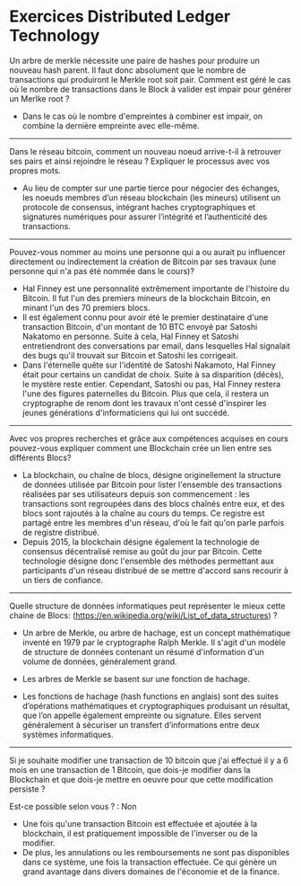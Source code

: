 # Exercices Distributed Ledger Technology

Un arbre de merkle nécessite une paire de hashes pour produire un nouveau hash parent.
Il faut donc absolument que le nombre de transactions qui produiront le Merkle root soit pair.
Comment est géré le cas où le nombre de transactions dans le Block à valider est impair pour générer un Merlke root ?

* Dans le cas où le nombre d'empreintes à combiner est impair, on combine la dernière empreinte avec elle-même.

-----------------

Dans le réseau bitcoin, comment un nouveau noeud arrive-t-il à retrouver ses pairs et ainsi rejoindre le réseau ?
Expliquer le processus avec vos propres mots.

* Au lieu de compter sur une partie tierce pour négocier des échanges, les noeuds membres d’un réseau blockchain (les mineurs) utilisent un protocole de consensus, intégrant haches cryptographiques et signatures numériques pour assurer l’intégrité et l’authenticité des transactions.

-----------------

Pouvez-vous nommer au moins une personne qui a ou aurait pu influencer directement ou indirectement la création de Bitcoin par ses travaux (une personne qui n'a pas été nommée dans le cours)?

* Hal Finney est une personnalité extrêmement importante de l'histoire du Bitcoin.
Il fut l'un des premiers mineurs de la blockchain Bitcoin, en minant l'un des 70 premiers blocs.
* Il est également connu pour avoir été le premier destinataire d'une transaction Bitcoin, d'un montant de 10 BTC envoyé par Satoshi Nakatomo en personne.
Suite à cela, Hal Finney et Satoshi entretiendront des conversations par email, dans lesquelles Hal signalait des bugs qu'il trouvait sur Bitcoin et Satoshi les corrigeait.
* Dans l'éternelle quête sur l'identité de Satoshi Nakamoto, Hal Finney était pour certains un candidat de choix.
Suite à sa disparition (décès), le mystère reste entier. Cependant, Satoshi ou pas, Hal Finney restera l'une des figures paternelles du Bitcoin.
Plus que cela, il restera un cryptographe de renom dont les travaux n'ont cessé d'inspirer les jeunes générations d'informaticiens qui lui ont succédé.

-----------------

Avec vos propres recherches et grâce aux compétences acquises en cours pouvez-vous expliquer comment une Blockchain crée un lien entre ses différents Blocs?

* La blockchain, ou chaîne de blocs, désigne originellement la structure de données utilisée par Bitcoin pour lister l'ensemble des transactions réalisées par ses utilisateurs depuis son commencement : les transactions sont regroupées dans des blocs chaînés entre eux, et des blocs sont rajoutés à la chaîne au cours du temps. Ce registre est partagé entre les membres d'un réseau, d'où le fait qu'on parle parfois de registre distribué.
* Depuis 2015, la blockchain désigne également la technologie de consensus décentralisé remise au goût du jour par Bitcoin.
Cette technologie désigne donc l'ensemble des méthodes permettant aux participants d'un réseau distribué de se mettre d'accord sans recourir à un tiers de confiance.

-----------------

Quelle structure de données informatiques peut représenter le mieux cette chaine de Blocs: (<https://en.wikipedia.org/wiki/List_of_data_structures>) ?

* Un arbre de Merkle, ou arbre de hachage, est un concept mathématique inventé en 1979 par le cryptographe Ralph Merkle. Il s'agit d'un modèle de structure de données contenant un résumé d'information d'un volume de données, généralement grand.

* Les arbres de Merkle se basent sur une fonction de hachage.

* Les fonctions de hachage (hash functions en anglais) sont des suites d’opérations mathématiques et cryptographiques produisant un résultat, que l’on appelle également empreinte ou signature. Elles servent généralement à sécuriser un transfert d’informations entre deux systèmes informatiques.

-----------------

Si je souhaite modifier une transaction de 10 bitcoin que j'ai effectué il y a 6 mois en une transaction de 1 Bitcoin,
que dois-je modifier dans la Blockchain et que dois-je mettre en oeuvre pour que cette modification persiste ?

Est-ce possible selon vous ? : Non

* Une fois qu'une transaction Bitcoin est effectuée et ajoutée à la blockchain, il est pratiquement impossible de l'inverser ou de la modifier.
* De plus, les annulations ou les remboursements ne sont pas disponibles dans ce système, une fois la transaction effectuée. Ce qui génère un grand avantage dans divers domaines de l'économie et de la finance.
